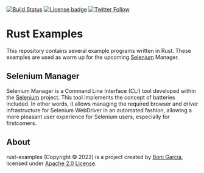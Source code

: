 [![Build Status](https://github.com/bonigarcia/rust-examples/workflows/build/badge.svg)](https://github.com/bonigarcia/rust-examples/actions)
[![License badge](https://img.shields.io/badge/license-Apache2-green.svg)](https://www.apache.org/licenses/LICENSE-2.0)
[![Twitter Follow](https://img.shields.io/twitter/follow/boni_gg.svg?style=social)](https://twitter.com/boni_gg)

# Rust Examples
This repository contains several example programs written in Rust. These examples are used as warm up for the upcoming [Selenium] Manager.

## Selenium Manager
Selenium Manager is a Command Line Interface (CLI) tool developed within the [Selenium] project. This tool implements the concept of batteries included. In other words, it allows managing the required browser and driver infrastructure for Selenium WebDriver in an automated fashion, allowing a more pleasant user experience for Selenium users, especially for firstcomers.

## About
rust-examples (Copyright &copy; 2022) is a project created by [Boni García], licensed under [Apache 2.0 License].

[Apache 2.0 License]: https://www.apache.org/licenses/LICENSE-2.0
[Boni García]: https://bonigarcia.dev/
[Selenium]: https://www.selenium.dev/
